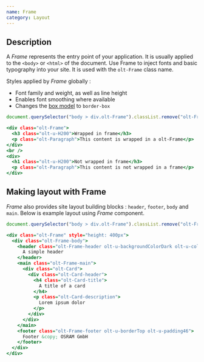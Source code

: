 ```yaml
---
name: Frame
category: Layout
---
```


## Description

A *Frame* represents the entry point of your application. It is usually applied
to the `<body>` or `<html>` of the document. Use Frame to inject fonts and basic
typography into your site. It is used with the `olt-Frame` class name.

Styles applied by *Frame* globally :

- Font family and weight, as well as line height
- Enables font smoothing where available
- Changes the [box model](https://developer.mozilla.org/en-US/docs/Learn/CSS/Introduction_to_CSS/Box_model) to `border-box`

```frame.js hidden
document.querySelector("body > div.olt-Frame").classList.remove("olt-Frame");
```

```frame.html
<div class="olt-Frame">
  <h3 class="olt-u-H200">Wrapped in frame</h3>
  <p class="olt-Paragraph">This content is wrapped in a olt-Frame</p>
</div>
<br />
<div>
  <h1 class="olt-u-H200">Not wrapped in frame</h3>
  <p class="olt-Paragraph">This content is not wrapped in a frame</p>
</div>
```

## Making layout with Frame

*Frame* also provides site layout building blocks : `header`, `footer`,
`body` and `main`. Below is example layout using *Frame* component.

```frame.js hidden
document.querySelector("body > div.olt-Frame").classList.remove("olt-Frame");
```

```layout.html
<div class="olt-Frame" style="height: 400px">
  <div class="olt-Frame-body">
    <header class="olt-Frame-header olt-u-backgroundColorDark olt-u-colorLight olt-u-textLight olt-u-padding46 olt-u-marginBottom5">
      A simple header
    </header>
    <main class="olt-Frame-main">
      <div class="olt-Card">
        <div class="olt-Card-header">
          <h4 class="olt-Card-title">
            A title of a card
          </h4>
          <p class="olt-Card-description">
            Lorem ipsum dolor
          </p>
        </div>
      </div>
    </main>
    <footer class="olt-Frame-footer olt-u-borderTop olt-u-padding46">
      Footer &copy; OSRAM GmbH
    </footer>
  </div>
</div>
```
